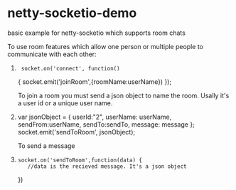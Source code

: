 # netty-socketio-demo
basic example for netty-socketio which supports room chats

To use room features which allow one person or multiple people to communicate with each other:

1. 		socket.on('connect', function() 
      {
        socket.emit('joinRoom',{roomName:userName})
		  });
      
      To join a room you must send a json object to name the room. Usally it's a user id or a unique user name.
      
2.    var jsonObject = 
      {
        userId:"2",
        userName: userName,
        sendFrom:userName,
        sendTo:sendTo,
        message: message
       };
      socket.emit('sendToRoom', jsonObject);
      
      To send a message
      
3.     socket.on('sendToRoom',function(data) {
          //data is the recieved message. It's a json object
      })
      
      
      
